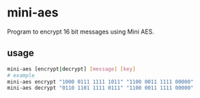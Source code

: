 # mini-aes
Program to encrypt 16 bit messages using Mini AES.

## usage
```bash
mini-aes [encrypt|decrypt] [message] [key]
# example
mini-aes encrypt "1000 0111 1111 1011" "1100 0011 1111 00000"
mini-aes decrypt "0110 1101 1111 0111" "1100 0011 1111 00000"
```
